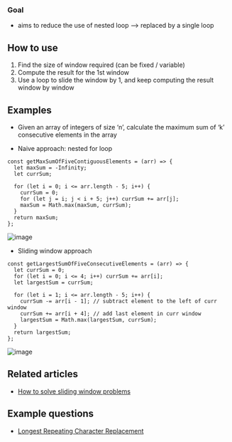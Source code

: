 ### Goal
- aims to reduce the use of nested loop --> replaced by a single loop

## How to use
1. Find the size of window required (can be fixed / variable)
2. Compute the result for the 1st window
3. Use a loop to slide the window by 1, and keep computing the result window by window

## Examples
- Given an array of integers of size ‘n’, calculate the maximum sum of ‘k’ consecutive elements in the array

- Naive approach: nested for loop
```
const getMaxSumOfFiveContiguousElements = (arr) => {
  let maxSum = -Infinity;
  let currSum;

  for (let i = 0; i <= arr.length - 5; i++) {
    currSum = 0;
    for (let j = i; j < i + 5; j++) currSum += arr[j];
    maxSum = Math.max(maxSum, currSum);
  }
  return maxSum;
};
```
![image](https://user-images.githubusercontent.com/77217430/206093652-6e789012-4b92-4a86-95c0-376e234c5d28.png)


- Sliding window approach
```
const getLargestSumOfFiveConsecutiveElements = (arr) => {
  let currSum = 0;
  for (let i = 0; i <= 4; i++) currSum += arr[i];
  let largestSum = currSum;

  for (let i = 1; i <= arr.length - 5; i++) {
    currSum -= arr[i - 1]; // subtract element to the left of curr window
    currSum += arr[i + 4]; // add last element in curr window
    largestSum = Math.max(largestSum, currSum);
  }
  return largestSum;
};
```
![image](https://user-images.githubusercontent.com/77217430/206093868-6b9dea8f-bb0b-4086-88c7-0806b0927f62.png)

## Related articles
- [How to solve sliding window problems](https://medium.com/outco/how-to-solve-sliding-window-problems-28d67601a66)

## Example questions
- [ Longest Repeating Character Replacement](https://leetcode.com/problems/longest-repeating-character-replacement/solution/)
